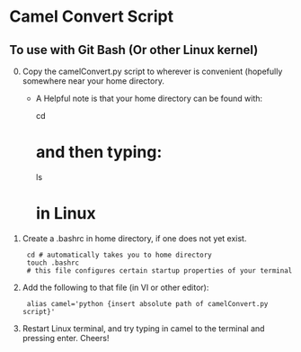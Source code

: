 # Camel Convert Script

## To use with Git Bash (Or other Linux kernel)

0. Copy the camelConvert.py script to wherever is convenient (hopefully somewhere near your home directory.
	
	- A Helpful note is that your home directory can be found with: 
	
        cd
        # and then typing:
        ls
        # in Linux
	
1. Create a .bashrc in home directory, if one does not yet exist.

        cd # automatically takes you to home directory
        touch .bashrc
        # this file configures certain startup properties of your terminal

3. Add the following to that file (in VI or other editor): 

        alias camel='python {insert absolute path of camelConvert.py script}'
	
	
3. Restart Linux terminal, and try typing in camel to the terminal and pressing enter. Cheers!
